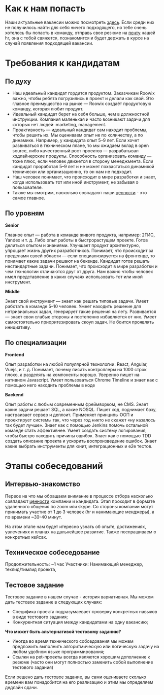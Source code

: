 # Как к нам попасть

Наши актуальные вакансии можно посмотреть [здесь](https://roowix.ru/jobs).
Если среди них не получилось найти для себя ничего подходящего, но тебе очень хотелось бы попасть в команду, отправь свое резюме на [почту](vacancy@roowix.com) нашей hr, она с тобой свяжется, познакомится и будет держать в курсе на случай появления подходящей вакансии.

# Требования к кандидатам

## По духу

* Наш идеальный кандидат гордится продуктом. Заказчикам Roowix важно, чтобы ребята погрузились в проект и делали как свой. Это главное преимущество на рынке — Roowix создаёт продуктовую команду, которая любит продукт.
* Идеальный кандидат берет на себя больше, чем в должностной инструкции. Компания маленькая и часто возникают задачи для которых нет людей: marketing, management. 
* Проактивность — идеальный кандидат сам находит проблемы, чтобы решить их. Мы оцениваем опыт не по количеству, а по динамике. Например, у кандидата опыт 5–9 лет. Если хочет развиваться в техническом плане, то мы ожидаем вклад в open source, либо качественный рост проектов — разрабатывал хэдлайнерские продукты. Способность организовать команду — тоже плюс, если человек движется в сторону менеджмента. Если кандидат проработал 5–9 лет и не может похвастаться динамикой технически или организационно, то он нам не подходит. 
* Наш человек понимает, что происходит в мире разработки и знает, когда использовать тот или иной инструмент, не забывая о пользователе.
* Также мы смотрим, насколько совпадают наши [ценности](https://handbook.roowix.ru/#/company?id=%d0%a6%d0%b5%d0%bd%d0%bd%d0%be%d1%81%d1%82%d0%b8) - это самое главное.

## По уровням

**Senior**

Главное опыт — работа в команде живого продукта, например: 2ГИС, Yandex и т. д. Либо опыт работы в быстрорастущем проекте. Готов делиться опытом и знаниями. Улучшает продукт архитектурно, упрощает жизнь других разработчиков. Понимает, что происходит за пределами своей области — если специализируется на фронтенде, то понимает какие задачи решают на бекенде. Кандидат готов решать нестандартные задачи. Понимает, что происходит в мире разработки и чем технологии отличаются друг от друга. Нам важно чтобы человек имел представление в каких случаях использовать тот или иной инструмент.

**Middle**

Знает свой инструмент — знает как решать типовые задачи. Умеет работать в команде 5–10 человек. Умеет находить решение для нетривиальных задач, генерирует такие решения на лету. Развивается — знает свои слабые стороны и постепенно избавляется от них. Умеет самостоятельно приоритезировать скоуп задач. Не боится проявлять инициативу.

## По специализации

**Frontend**

Опыт разработки на любой популярной технологии: React, Angular, Vuejs, и т. д. Понимает, почему писать контроллеры на 1000 строк плохо, а разделять на компоненты хорошо. Уверенно пишет на нативном Javascript. Умеет пользоваться Chrome Timeline и знает как с помощью него находить проблемы в коде

**Backend**

Опыт работы с любым современным фреймворком, не CMS. Знает какие задачи решает SQL, а какие NOSQL. Пишет код, поднимает базу, настраивает сервер и деплоит. Применяет принципы ООП и проектирует системы так, что через год никто не скажет «ну казалось так будет лучше». Знает как с помощью Jenkins помочь остальной команде стать эффективнее. Умеет создать систему логирования, чтобы быстро находить причины ошибок. Знает как с помощью TDD создать описание проекта и ускорить воспроизведение ошибок. Знает какие выбрать инструменты для юнит, интеграционных и е2е тестов.

# Этапы собеседований 

## Интервью-знакомство 

Первое на что мы обращаем внимание в процессе отбора насколько совпадают [ценности](http://handbook.roowix.ru/#/company?id=%d0%a6%d0%b5%d0%bd%d0%bd%d0%be%d1%81%d1%82%d0%b8) компании и кандидата. Этап проходит в формате удаленного общения по zoom или skype. Со стороны компании могут принимать участие от 1 до 3 человек (hr и нанимающие менджеры), а по времени ~30-40 минут.

На этом этапе нам будет итересно узнать об опыте, достижениях, увлечениях и планах на дальнейшее развитие. Также поспрашиваем о конкретных кейсах.

## Техническое собеседование 
Продолжительность: ~1 час
Участники: Нанимающий менеджер, техлид/тимлид проекта, 

## Тестовое задание
Тестовое задание в нашем случае - история вариативная. Мы можем дать тестовое задание в следующих случаях:
- Специфика проекта подразумаевает проверку конкретных навыков в виде тестового задания;
- Конкурентная ситуация между кандидатами на одну вакансию;

**Что может быть альтернативой тестовому заданию?**

- Иногда во время технического собседования мы можем предложить выполнить алгоритмическую или логическую задачу на любом удобном языке программирования;
- Ссылки на pet-проекты всегда являются хорошим дополнение к резюме (часто они могут полностью заменить собой выполнение тестового задания)

Если решено дать тестовое задание, вы сами оцениваете сколько времени вам понадобится на его реализацию и этим мы определяем дедлайн сдачи.
